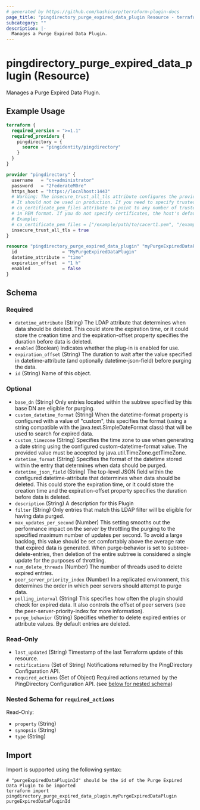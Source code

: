 ```yaml
---
# generated by https://github.com/hashicorp/terraform-plugin-docs
page_title: "pingdirectory_purge_expired_data_plugin Resource - terraform-provider-pingdirectory"
subcategory: ""
description: |-
  Manages a Purge Expired Data Plugin.
---
```


# pingdirectory_purge_expired_data_plugin (Resource)

Manages a Purge Expired Data Plugin.

## Example Usage

```terraform
terraform {
  required_version = ">=1.1"
  required_providers {
    pingdirectory = {
      source = "pingidentity/pingdirectory"
    }
  }
}

provider "pingdirectory" {
  username   = "cn=administrator"
  password   = "2FederateM0re"
  https_host = "https://localhost:1443"
  # Warning: The insecure_trust_all_tls attribute configures the provider to trust any certificate presented by the PingDirectory server.
  # It should not be used in production. If you need to specify trusted CA certificates, use the
  # ca_certificate_pem_files attribute to point to any number of trusted CA certificate files
  # in PEM format. If you do not specify certificates, the host's default root CA set will be used.
  # Example:
  # ca_certificate_pem_files = ["/example/path/to/cacert1.pem", "/example/path/to/cacert2.pem"]
  insecure_trust_all_tls = true
}

resource "pingdirectory_purge_expired_data_plugin" "myPurgeExpiredDataPlugin" {
  id                 = "MyPurgeExpiredDataPlugin"
  datetime_attribute = "time"
  expiration_offset  = "1 h"
  enabled            = false
}
```

<!-- schema generated by tfplugindocs -->
## Schema

### Required

- `datetime_attribute` (String) The LDAP attribute that determines when data should be deleted. This could store the expiration time, or it could store the creation time and the expiration-offset property specifies the duration before data is deleted.
- `enabled` (Boolean) Indicates whether the plug-in is enabled for use.
- `expiration_offset` (String) The duration to wait after the value specified in datetime-attribute (and optionally datetime-json-field) before purging the data.
- `id` (String) Name of this object.

### Optional

- `base_dn` (String) Only entries located within the subtree specified by this base DN are eligible for purging.
- `custom_datetime_format` (String) When the datetime-format property is configured with a value of "custom", this specifies the format (using a string compatible with the java.text.SimpleDateFormat class) that will be used to search for expired data.
- `custom_timezone` (String) Specifies the time zone to use when generating a date string using the configured custom-datetime-format value. The provided value must be accepted by java.util.TimeZone.getTimeZone.
- `datetime_format` (String) Specifies the format of the datetime stored within the entry that determines when data should be purged.
- `datetime_json_field` (String) The top-level JSON field within the configured datetime-attribute that determines when data should be deleted. This could store the expiration time, or it could store the creation time and the expiration-offset property specifies the duration before data is deleted.
- `description` (String) A description for this Plugin
- `filter` (String) Only entries that match this LDAP filter will be eligible for having data purged.
- `max_updates_per_second` (Number) This setting smooths out the performance impact on the server by throttling the purging to the specified maximum number of updates per second. To avoid a large backlog, this value should be set comfortably above the average rate that expired data is generated. When purge-behavior is set to subtree-delete-entries, then deletion of the entire subtree is considered a single update for the purposes of throttling.
- `num_delete_threads` (Number) The number of threads used to delete expired entries.
- `peer_server_priority_index` (Number) In a replicated environment, this determines the order in which peer servers should attempt to purge data.
- `polling_interval` (String) This specifies how often the plugin should check for expired data. It also controls the offset of peer servers (see the peer-server-priority-index for more information).
- `purge_behavior` (String) Specifies whether to delete expired entries or attribute values. By default entries are deleted.

### Read-Only

- `last_updated` (String) Timestamp of the last Terraform update of this resource.
- `notifications` (Set of String) Notifications returned by the PingDirectory Configuration API.
- `required_actions` (Set of Object) Required actions returned by the PingDirectory Configuration API. (see [below for nested schema](#nestedatt--required_actions))

<a id="nestedatt--required_actions"></a>
### Nested Schema for `required_actions`

Read-Only:

- `property` (String)
- `synopsis` (String)
- `type` (String)

## Import

Import is supported using the following syntax:

```shell
# "purgeExpiredDataPluginId" should be the id of the Purge Expired Data Plugin to be imported
terraform import pingdirectory_purge_expired_data_plugin.myPurgeExpiredDataPlugin purgeExpiredDataPluginId
```

